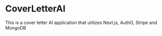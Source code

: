 # CoverLetterAI

This is a cover letter AI application that utilizes Next.js, AuthO, Stripe and MongoDB
